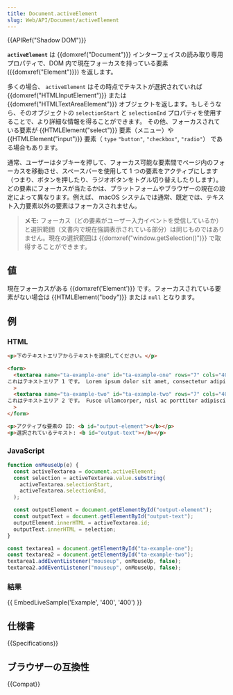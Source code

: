 ```yaml
---
title: Document.activeElement
slug: Web/API/Document/activeElement
---
```


{{APIRef("Shadow DOM")}}

**`activeElement`** は {{domxref("Document")}} インターフェイスの読み取り専用プロパティで、DOM 内で現在フォーカスを持っている要素 ({{domxref("Element")}}) を返します。

多くの場合、 `activeElement` はその時点でテキストが選択されていれば {{domxref("HTMLInputElement")}} または {{domxref("HTMLTextAreaElement")}} オブジェクトを返します。もしそうなら、そのオブジェクトの `selectionStart` と `selectionEnd` プロパティを使用することで、より詳細な情報を得ることができます。
その他、フォーカスされている要素が {{HTMLElement("select")}} 要素（メニュー）や {{HTMLElement("input")}} 要素（ `type` `"button"`, `"checkbox"`, `"radio"`） である場合もあります。

通常、ユーザーはタブキーを押して、フォーカス可能な要素間でページ内のフォーカスを移動させ、スペースバーを使用して 1 つの要素をアクティブにします（つまり、ボタンを押したり、ラジオボタンをトグル切り替えしたりします）。どの要素にフォーカスが当たるかは、プラットフォームやブラウザーの現在の設定によって異なります。例えば、 macOS システムでは通常、既定では、テキスト入力要素以外の要素はフォーカスされません。

> **メモ:** フォーカス（どの要素がユーザー入力イベントを受信しているか）と選択範囲（文書内で現在強調表示されている部分）は同じものではありません。現在の選択範囲は {{domxref("window.getSelection()")}} で取得することができます。

## 値

現在フォーカスがある {{domxref('Element')}} です。フォーカスされている要素がない場合は {{HTMLElement("body")}} または `null` となります。

## 例

### HTML

```html
<p>下のテキストエリアからテキストを選択してください。</p>

<form>
  <textarea name="ta-example-one" id="ta-example-one" rows="7" cols="40">
これはテキストエリア 1 です。 Lorem ipsum dolor sit amet, consectetur adipiscing elit. Donec tincidunt, lorem a porttitor molestie, odio nibh iaculis libero, et accumsan nunc orci eu dui.</textarea
  >
  <textarea name="ta-example-two" id="ta-example-two" rows="7" cols="40">
これはテキストエリア 2 です。 Fusce ullamcorper, nisl ac porttitor adipiscing, urna orci egestas libero, ut accumsan orci lacus laoreet diam. Morbi sed euismod diam.</textarea
  >
</form>

<p>アクティブな要素の ID: <b id="output-element"></b></p>
<p>選択されているテキスト: <b id="output-text"></b></p>
```

### JavaScript

```js
function onMouseUp(e) {
  const activeTextarea = document.activeElement;
  const selection = activeTextarea.value.substring(
    activeTextarea.selectionStart,
    activeTextarea.selectionEnd,
  );

  const outputElement = document.getElementById("output-element");
  const outputText = document.getElementById("output-text");
  outputElement.innerHTML = activeTextarea.id;
  outputText.innerHTML = selection;
}

const textarea1 = document.getElementById("ta-example-one");
const textarea2 = document.getElementById("ta-example-two");
textarea1.addEventListener("mouseup", onMouseUp, false);
textarea2.addEventListener("mouseup", onMouseUp, false);
```

### 結果

{{ EmbedLiveSample('Example', '400', '400') }}

## 仕様書

{{Specifications}}

## ブラウザーの互換性

{{Compat}}
